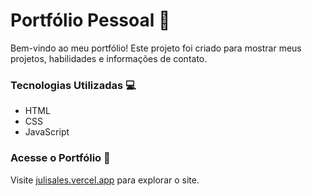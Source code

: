 # Portfólio Pessoal 🌟

Bem-vindo ao meu portfólio! Este projeto foi criado para mostrar meus projetos, habilidades e informações de contato.

### Tecnologias Utilizadas 💻
- HTML
- CSS
- JavaScript

### Acesse o Portfólio 🚀
Visite [julisales.vercel.app](https://julisales.vercel.app) para explorar o site.
